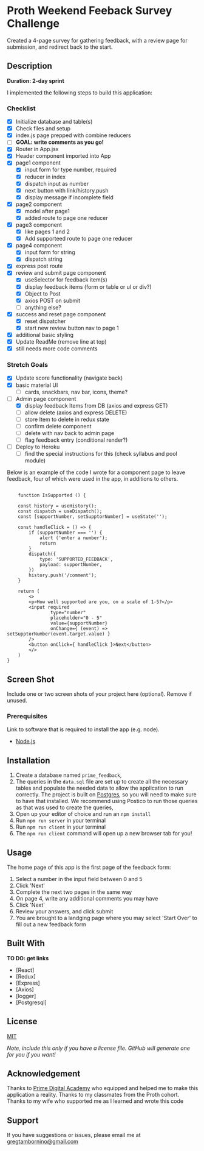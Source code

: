 # Proth Weekend Feeback Survey Challenge

Created a 4-page survey for gathering feedback, with a review page for submission, and redirect back to the start.

## Description

__Duration: 2-day sprint__

I implemented the following steps to build this application:

### Checklist 

- [x] Initialize database and table(s)
- [x] Check files and setup
- [x] index.js page prepped with combine reducers
- [ ] **GOAL: write comments as you go!**
- [x] Router in App.jsx
- [x] Header component imported into App
- [x] page1 component
    - [x] input form for type number, required
    - [x] reducer in index
    - [x] dispatch input as number
    - [x] next button with link/history.push
    - [x] display message if incomplete field
- [x] page2 component
    - [x] model after page1
    - [x] added route to page one reducer
- [x] page3 component
    - [x] like pages 1 and 2
    - [x] Add supporteed route to page one reducer
- [x] page4 component
    - [x] input form for string
    - [x] dispatch string
- [x] express post route
- [x] review and submit page component
    - [x] useSelector for feedback item(s)
    - [x] display feedback items (form or table or ul or div?)
    - [x] Object to Post
    - [x] axios POST on submit
    - [ ] anything else?
- [x] success and reset page component
    - [x] reset dispatcher
    - [x] start new review button nav to page 1
- [x] additional basic styling
- [x] Update ReadMe (remove line at top)
- [x] still needs more code comments

### Stretch Goals 

- [x] Update score functionality (navigate back)
- [x] basic material UI
    - [ ] cards, snackbars, nav bar, icons, theme?
- [ ] Admin page component
    - [x] display feedback Items from DB (axios and express GET)
    - [ ] allow delete (axios and express DELETE)
    - [ ] store Item to delete in redux state
    - [ ] confirm delete component 
    - [ ] delete with nav back to admin page
    - [ ] flag feedback entry (conditional render?)
- [ ] Deploy to Heroku
    - [ ] find the special instructions for this (check syllabus and pool module)

Below is an example of the code I wrote for a component page to leave feedback, four of which were used in the app, in additions to others.

``` // Check out this code 
 
    function IsSupported () {

    const history = useHistory();
    const dispatch = useDispatch();
    const [supportNumber, setSupptorNumber] = useState('');

    const handleClick = () => {
        if (supportNumber === '') {
            alert ('enter a number');
            return
        }
        dispatch({
            type: 'SUPPORTED_FEEDBACK',
            payload: supportNumber,
        })
        history.push('/comment');
    }

    return (
        <>
        <p>How well supported are you, on a scale of 1-5?</p>
        <input required 
                type="number"
                placeholder="0 - 5"
                value={supportNumber}
                onChange={ (event) => setSupptorNumber(event.target.value) }
        />
        <button onClick={ handleClick }>Next</button>
        </>
    )
}
```

## Screen Shot

Include one or two screen shots of your project here (optional). Remove if unused.

### Prerequisites

Link to software that is required to install the app (e.g. node).

- [Node.js](https://nodejs.org/en/)

## Installation

1. Create a database named `prime_feedback`,
2. The queries in the `data.sql` file are set up to create all the necessary tables and populate the needed data to allow the application to run correctly. The project is built on [Postgres](https://www.postgresql.org/download/), so you will need to make sure to have that installed. We recommend using Postico to run those queries as that was used to create the queries, 
3. Open up your editor of choice and run an `npm install`
4. Run `npm run server` in your terminal
5. Run `npm run client` in your terminal
6. The `npm run client` command will open up a new browser tab for you!

## Usage
The home page of this app is the first page of the feedback form:

1. Select a number in the input field between 0 and 5
2. Click 'Next'
3. Complete the next two pages in the same way
4. On page 4, write any additional comments you may have
5. Click 'Next'
6. Review your answers, and click submit
7. You are brought to a landging page where you may select 'Start Over' to fill out a new feedback form


## Built With

__TO DO: get links__
- [React]
- [Redux]
- [Express]
- [Axios]
- [logger]
- [Postgresql]

## License
[MIT](https://choosealicense.com/licenses/mit/)

_Note, include this only if you have a license file. GitHub will generate one for you if you want!_

## Acknowledgement
Thanks to [Prime Digital Academy](www.primeacademy.io) who equipped and helped me to make this application a reality. Thanks to my classmates from the Proth cohort. Thanks to my wife who supported me as I learned and wrote this code

## Support
If you have suggestions or issues, please email me at [gregtambornino@gmail.com](www.google.com)

